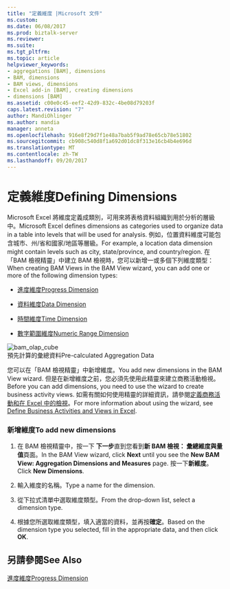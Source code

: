 ```yaml
---
title: "定義維度 |Microsoft 文件"
ms.custom: 
ms.date: 06/08/2017
ms.prod: biztalk-server
ms.reviewer: 
ms.suite: 
ms.tgt_pltfrm: 
ms.topic: article
helpviewer_keywords:
- aggregations [BAM], dimensions
- BAM, dimensions
- BAM views, dimensions
- Excel add-in [BAM], creating dimensions
- dimensions [BAM]
ms.assetid: c00e0c45-eef2-42d9-832c-4be08d79203f
caps.latest.revision: "7"
author: MandiOhlinger
ms.author: mandia
manager: anneta
ms.openlocfilehash: 916e8f29d7f1e48a7bab5f9ad78e65cb78e51802
ms.sourcegitcommit: cb908c540d8f1a692d01dc8f313e16cb4b4e696d
ms.translationtype: MT
ms.contentlocale: zh-TW
ms.lasthandoff: 09/20/2017
---
```

# <a name="defining-dimensions"></a><span data-ttu-id="e0a7b-102">定義維度</span><span class="sxs-lookup"><span data-stu-id="e0a7b-102">Defining Dimensions</span></span>
<span data-ttu-id="e0a7b-103">Microsoft Excel 將維度定義成類別，可用來將表格資料組織到用於分析的層級中。</span><span class="sxs-lookup"><span data-stu-id="e0a7b-103">Microsoft Excel defines dimensions as categories used to organize data in a table into levels that will be used for analysis.</span></span> <span data-ttu-id="e0a7b-104">例如，位置資料維度可能包含城市、州/省和國家/地區等層級。</span><span class="sxs-lookup"><span data-stu-id="e0a7b-104">For example, a location data dimension might contain levels such as city, state/province, and country/region.</span></span> <span data-ttu-id="e0a7b-105">在「BAM 檢視精靈」中建立 BAM 檢視時，您可以新增一或多個下列維度類型：</span><span class="sxs-lookup"><span data-stu-id="e0a7b-105">When creating BAM Views in the BAM View wizard, you can add one or more of the following dimension types:</span></span>  
  
-   [<span data-ttu-id="e0a7b-106">進度維度</span><span class="sxs-lookup"><span data-stu-id="e0a7b-106">Progress Dimension</span></span>](../core/progress-dimension.md)  
  
-   [<span data-ttu-id="e0a7b-107">資料維度</span><span class="sxs-lookup"><span data-stu-id="e0a7b-107">Data Dimension</span></span>](../core/data-dimension.md)  
  
-   [<span data-ttu-id="e0a7b-108">時間維度</span><span class="sxs-lookup"><span data-stu-id="e0a7b-108">Time Dimension</span></span>](../core/time-dimension.md)  
  
-   [<span data-ttu-id="e0a7b-109">數字範圍維度</span><span class="sxs-lookup"><span data-stu-id="e0a7b-109">Numeric Range Dimension</span></span>](../core/numeric-range-dimension.md)  
  
 ![](../core/media/bam-olap-cube.gif "bam_olap_cube")  
<span data-ttu-id="e0a7b-110">預先計算的彙總資料</span><span class="sxs-lookup"><span data-stu-id="e0a7b-110">Pre-calculated Aggregation Data</span></span>  
  
 <span data-ttu-id="e0a7b-111">您可以在「BAM 檢視精靈」中新增維度。</span><span class="sxs-lookup"><span data-stu-id="e0a7b-111">You add new dimensions in the BAM View wizard.</span></span> <span data-ttu-id="e0a7b-112">但是在新增維度之前，您必須先使用此精靈來建立商務活動檢視。</span><span class="sxs-lookup"><span data-stu-id="e0a7b-112">Before you can add dimensions, you need to use the wizard to create business activity views.</span></span> <span data-ttu-id="e0a7b-113">如需有關如何使用精靈的詳細資訊，請參閱[定義商務活動和在 Excel 中的檢視](../core/defining-business-activities-and-views-in-excel.md)。</span><span class="sxs-lookup"><span data-stu-id="e0a7b-113">For more information about using the wizard, see [Define Business Activities and Views in Excel](../core/defining-business-activities-and-views-in-excel.md).</span></span>  
  
### <a name="to-add-new-dimensions"></a><span data-ttu-id="e0a7b-114">新增維度</span><span class="sxs-lookup"><span data-stu-id="e0a7b-114">To add new dimensions</span></span>  
  
1.  <span data-ttu-id="e0a7b-115">在 BAM 檢視精靈中，按一下 **下一步**直到您看到**新 BAM 檢視： 彙總維度與量值**頁面。</span><span class="sxs-lookup"><span data-stu-id="e0a7b-115">In the BAM View wizard, click **Next** until you see the **New BAM View: Aggregation Dimensions and Measures** page.</span></span> <span data-ttu-id="e0a7b-116">按一下**新維度**。</span><span class="sxs-lookup"><span data-stu-id="e0a7b-116">Click **New Dimensions**.</span></span>  
  
2.  <span data-ttu-id="e0a7b-117">輸入維度的名稱。</span><span class="sxs-lookup"><span data-stu-id="e0a7b-117">Type a name for the dimension.</span></span>  
  
3.  <span data-ttu-id="e0a7b-118">從下拉式清單中選取維度類型。</span><span class="sxs-lookup"><span data-stu-id="e0a7b-118">From the drop-down list, select a dimension type.</span></span>  
  
4.  <span data-ttu-id="e0a7b-119">根據您所選取維度類型，填入適當的資料，並再按**確定**。</span><span class="sxs-lookup"><span data-stu-id="e0a7b-119">Based on the dimension type you selected, fill in the appropriate data, and then click **OK**.</span></span>  
  
## <a name="see-also"></a><span data-ttu-id="e0a7b-120">另請參閱</span><span class="sxs-lookup"><span data-stu-id="e0a7b-120">See Also</span></span>  
 [<span data-ttu-id="e0a7b-121">進度維度</span><span class="sxs-lookup"><span data-stu-id="e0a7b-121">Progress Dimension</span></span>](../core/progress-dimension.md)